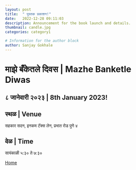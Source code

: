 ```yaml
---
layout: post
title:  " पुस्तक प्रकाशन!"
date:   2022-12-28 09:11:03
description: Announcement for the book launch and details.
thumbnail: candle.jpg
categories: category1

# Information for the author block
author: Sanjay Gokhale
---
```


# माझे बँकेतले दिवस | Mazhe Banketle Diwas

## ८ जानेवारी २०२३ | 8th January 2023!

## स्थळ | Venue
सहकार सदन, 
इनकम टॅक्स लेन, 
प्रभात रोड
पुणे ४

## वेळ | Time
सायंकाळी ५:३० ते ७:३०

<!--## Agenda

5:30 - 5:35 - Swagat

5:35 - 5:45 - Prastawik

5:45 - 5:50 - Satkar

5:50 - 5:55 - Prakashan

5:55 - 6:05 - Chapter 16

6:05 - 6:10 - Shrikant Joshi

6:10 - 6:15 - Purshottam Garud

6:15 - 6:20 - Jayshree Naik

6:20 - 6:25 - Prasad Joshi

6:25 - 6:30 - Praful Kulkarni

6:30 - 6:40 - Audiobook, Website

6:40- 6:50 - Satkar - Arun Kakatkar, Praful Kulkarni, Prasad Joshi, Vrushali Patwardhan, Vinayak Patwardhan, Anjali Purandare, Abhay Purandare

6:50 - 7:00 - Bhashan Pramukh Pahune

7:00 - 7:15 - Bhashan Adhyaksha

7:15 - 7:20 - Aabhar Pradarshan

7:20 - 8:00 - Snacks/coffee-->


<a href="{{ site.url }}">Home</a>
